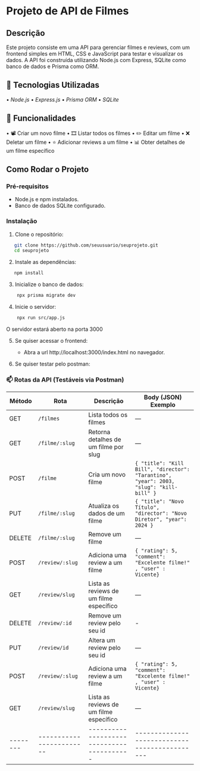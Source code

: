 # Projeto de API de Filmes

## Descrição
Este projeto consiste em uma API para gerenciar filmes e reviews, com um frontend simples em HTML, CSS e JavaScript para testar e visualizar os dados. A API foi construída utilizando Node.js com Express, SQLite como banco de dados e Prisma como ORM.

## 🚀 Tecnologias Utilizadas

•⁠  ⁠*Node.js*
•⁠  ⁠*Express.js*
•⁠  ⁠*Prisma ORM*
•⁠  ⁠*SQLite*

## 📌 Funcionalidades

•⁠  ⁠📽️ Criar um novo filme
•⁠  ⁠🎞️ Listar todos os filmes
•⁠  ⁠✏️ Editar um filme
•⁠  ⁠❌ Deletar um filme
•⁠  ⁠⭐ Adicionar reviews a um filme
•⁠  ⁠📊 Obter detalhes de um filme específico
## Como Rodar o Projeto

### Pré-requisitos
- Node.js e npm instalados.
- Banco de dados SQLite configurado.

### Instalação

1. Clone o repositório:
```bash
   git clone https://github.com/seuusuario/seuprojeto.git
   cd seuprojeto
```
2. Instale as dependências:
```bash
   npm install
```
3. Inicialize o banco de dados:
```bash
    npx prisma migrate dev
```  
4. Inicie o servidor:
```bash
    npx run src/app.js
```
O servidor estará aberto na porta 3000

5. Se quiser acessar o frontend:
    - Abra a url http://localhost:3000/index.html no navegador.

6. Se quiser testar pelo postman:
    
### 📫 Rotas da API (Testáveis via Postman)

| Método | Rota                   | Descrição                               | Body (JSON) Exemplo                          |
|--------|------------------------|-----------------------------------------|---------------------------------------------|
| GET    | `/filmes`             | Lista todos os filmes                   | —                                           |
| GET    | `/filme/:slug`        | Retorna detalhes de um filme por slug   | —                                           |
| POST   | `/filme`              | Cria um novo filme                      | `{ "title": "Kill Bill", "director": "Tarantino", "year": 2003, "slug": "kill-bill" }` |
| PUT    | `/filme/:slug`        | Atualiza os dados de um filme           | `{ "title": "Novo Título", "director": "Novo Diretor", "year": 2024 }` |
| DELETE | `/filme/:slug`        | Remove um filme                         | —                                           |
| POST   | `/review/:slug`       | Adiciona uma review a um filme          | `{ "rating": 5, "comment": "Excelente filme!" , "user" : Vicente}` |
| GET    | `/review/slug`        | Lista as reviews de um filme específico | —                                           |
| DELETE | `/review/:id`         | Remove um review pelo seu id            | -                                           |
| PUT    | `/review/id`          | Altera um review pelo seu id            | —                                           |
| POST   | `/review/:slug`       | Adiciona uma review a um filme          | `{ "rating": 5, "comment": "Excelente filme!" , "user" : Vicente}` |
| GET    | `/review/slug`        | Lista as reviews de um filme específico | —                                           |
|--------|------------------------|-----------------------------------------|---------------------------------------------| 

